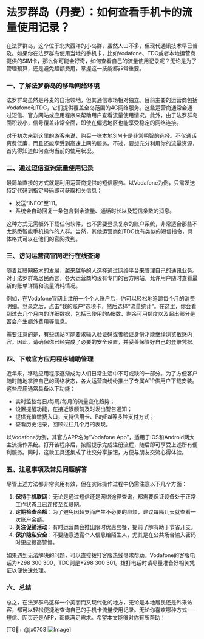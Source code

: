 # 法罗群岛（丹麦）：如何查看手机卡的流量使用记录？

在法罗群岛，这个位于北大西洋的小岛群，虽然人口不多，但现代通讯技术早已普及。如果你在法罗群岛使用当地的手机卡，比如Vodafone、TDC或者本地运营商提供的SIM卡，那么你可能会好奇，如何查看自己的流量使用记录呢？无论是为了管理预算，还是避免超额费用，掌握这一技能都非常重要。

### 一、了解法罗群岛的移动网络环境

法罗群岛虽然是丹麦的自治领地，但其通信市场相对独立。目前主要的运营商包括Vodafone和TDC，它们提供覆盖全岛范围的4G网络服务。这些运营商通常会通过短信、官方网站或应用程序来帮助用户查看流量使用情况。此外，由于法罗群岛面积较小，信号覆盖非常全面，即使在偏远地区也能享受稳定的网络连接。

对于初次来到这里的游客来说，购买一张本地SIM卡是非常明智的选择。不仅通话资费低廉，而且还能享受到高速上网的服务。不过，要想充分利用你的流量资源，首先得知道如何查询当前的使用状况。

### 二、通过短信查询流量使用记录

最简单直接的方式就是利用运营商提供的短信服务。以Vodafone为例，只需发送特定代码到指定号码即可获取相关信息：

- 发送“INFO”至111。
- 系统会自动回复一条包含剩余流量、通话时长以及短信条数的消息。

这种方式无需额外下载任何软件，也不需要登录复杂的账户系统，非常适合那些不太熟悉智能手机操作的人群。当然，其他运营商如TDC也有类似的短信指令，具体格式可以在他们的官网找到。

### 三、访问运营商官网进行在线查询

随着互联网技术的发展，越来越多的人选择通过网络平台来管理自己的通讯业务。对于法罗群岛居民而言，各大运营商均设有专门的官方网站，允许用户随时查看最新的账单详情和流量消耗情况。

例如，在Vodafone官网上注册一个个人账户后，你可以轻松地追踪每个月的消费明细。登录之后，点击“我的账户”选项卡，然后选择“流量统计”。在这里，你会看到过去几个月内的详细数据，包括已使用的MB数、剩余可用额度以及超出部分是否会产生额外费用等信息。

需要注意的是，有些网站可能要求输入验证码或者验证身份才能继续浏览敏感内容。因此，请确保你已经完成了必要的安全设置，并妥善保管好自己的登录凭据。

### 四、下载官方应用程序辅助管理

近年来，移动应用程序逐渐成为人们日常生活中不可或缺的一部分。为了方便客户随时随地掌控自己的网络状态，各大运营商纷纷推出了专属APP供用户下载安装。这些应用通常具备以下功能：

- 实时监控每日/每周/每月的流量变化趋势；
- 设置提醒功能，在接近限额前及时发出警告通知；
- 提供充值缴费入口，支持信用卡、PayPal等多种支付方式；
- 查看历史记录，回顾过往几个月的表现。

以Vodafone为例，其官方APP名为“Vodafone App”，适用于iOS和Android两大主流操作系统。打开该程序后，按照提示完成注册流程，随后即可享受上述所有便利服务。同时，这款工具还集成了社交分享按钮，方便与朋友交流心得体验。

### 五、注意事项及常见问题解答

尽管上述方法都非常实用有效，但在实际操作过程中仍需注意以下几个方面：

1. **保持手机联网**：无论是通过短信还是网络途径查询，都需要保证设备处于正常工作状态且已连接至互联网。
2. **定期检查余额**：为了避免因超支而产生不必要的麻烦，建议每隔几天就查看一次账户余额。
3. **关注促销活动**：有时运营商会推出限时优惠套餐，提前了解有助于节省开支。
4. **保护隐私安全**：不要随意透露个人信息给陌生人，尤其是在公共场合输入密码时更应提高警惕。

如果遇到无法解决的问题，可以直接拨打客服热线寻求帮助。Vodafone的客服电话为+298 300 300，TDC则是+298 300 301。拨打电话时请尽量准备好相关凭证以便快速处理。

### 六、总结

总之，在法罗群岛这样一个美丽而又现代化的地方，无论是本地居民还是外来访客，都可以轻松便捷地查询自己的手机卡流量使用记录。无论你喜欢哪种方式——短信、网页还是APP，都能满足需求。希望本文能够对你有所帮助！

[TG💪+ @jx0703 ![Image](https://github.com/user-attachments/assets/dbca1d08-cadb-493c-b0ec-ad6f7a83f270)]